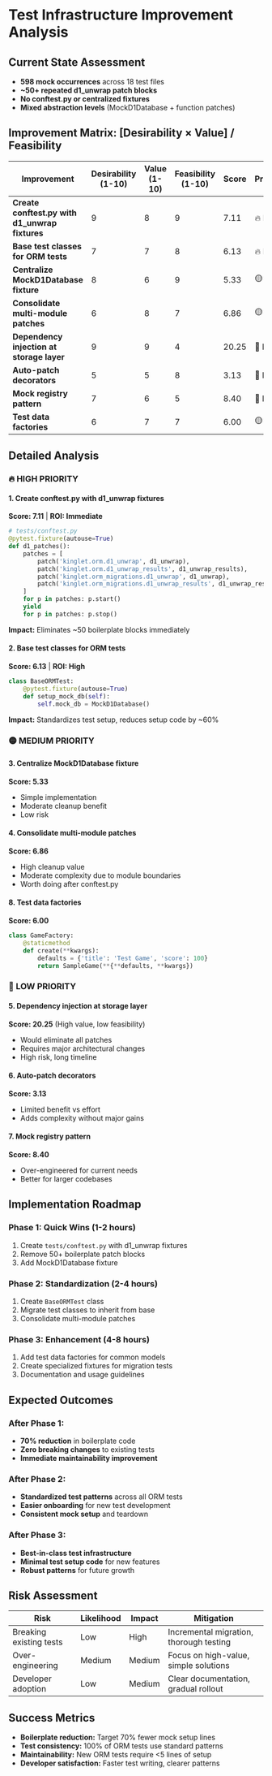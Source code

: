 # Test Infrastructure Improvement Analysis

## Current State Assessment
- **598 mock occurrences** across 18 test files
- **~50+ repeated d1_unwrap patch blocks**
- **No conftest.py or centralized fixtures**
- **Mixed abstraction levels** (MockD1Database + function patches)

## Improvement Matrix: [Desirability × Value] / Feasibility

| Improvement | Desirability (1-10) | Value (1-10) | Feasibility (1-10) | Score | Priority |
|-------------|---------------------|---------------|-------------------|-------|----------|
| **Create conftest.py with d1_unwrap fixtures** | 9 | 8 | 9 | 7.11 | 🔥 HIGH |
| **Base test classes for ORM tests** | 7 | 7 | 8 | 6.13 | 🔥 HIGH |
| **Centralize MockD1Database fixture** | 8 | 6 | 9 | 5.33 | 🟡 MED |
| **Consolidate multi-module patches** | 6 | 8 | 7 | 6.86 | 🟡 MED |
| **Dependency injection at storage layer** | 9 | 9 | 4 | 20.25 | 🔴 LOW |
| **Auto-patch decorators** | 5 | 5 | 8 | 3.13 | 🔴 LOW |
| **Mock registry pattern** | 7 | 6 | 5 | 8.40 | 🔴 LOW |
| **Test data factories** | 6 | 7 | 7 | 6.00 | 🟡 MED |

## Detailed Analysis

### 🔥 HIGH PRIORITY

#### 1. Create conftest.py with d1_unwrap fixtures
**Score: 7.11** | **ROI: Immediate**
```python
# tests/conftest.py
@pytest.fixture(autouse=True)
def d1_patches():
    patches = [
        patch('kinglet.orm.d1_unwrap', d1_unwrap),
        patch('kinglet.orm.d1_unwrap_results', d1_unwrap_results),
        patch('kinglet.orm_migrations.d1_unwrap', d1_unwrap),
        patch('kinglet.orm_migrations.d1_unwrap_results', d1_unwrap_results),
    ]
    for p in patches: p.start()
    yield
    for p in patches: p.stop()
```
**Impact:** Eliminates ~50 boilerplate blocks immediately

#### 2. Base test classes for ORM tests
**Score: 6.13** | **ROI: High**
```python
class BaseORMTest:
    @pytest.fixture(autouse=True)
    def setup_mock_db(self):
        self.mock_db = MockD1Database()
```
**Impact:** Standardizes test setup, reduces setup code by ~60%

### 🟡 MEDIUM PRIORITY

#### 3. Centralize MockD1Database fixture
**Score: 5.33**
- Simple implementation
- Moderate cleanup benefit
- Low risk

#### 4. Consolidate multi-module patches
**Score: 6.86**
- High cleanup value
- Moderate complexity due to module boundaries
- Worth doing after conftest.py

#### 8. Test data factories
**Score: 6.00**
```python
class GameFactory:
    @staticmethod
    def create(**kwargs):
        defaults = {'title': 'Test Game', 'score': 100}
        return SampleGame(**{**defaults, **kwargs})
```

### 🔴 LOW PRIORITY

#### 5. Dependency injection at storage layer
**Score: 20.25** (High value, low feasibility)
- Would eliminate all patches
- Requires major architectural changes
- High risk, long timeline

#### 6. Auto-patch decorators
**Score: 3.13**
- Limited benefit vs effort
- Adds complexity without major gains

#### 7. Mock registry pattern
**Score: 8.40**
- Over-engineered for current needs
- Better for larger codebases

## Implementation Roadmap

### Phase 1: Quick Wins (1-2 hours)
1. Create `tests/conftest.py` with d1_unwrap fixtures
2. Remove 50+ boilerplate patch blocks
3. Add MockD1Database fixture

### Phase 2: Standardization (2-4 hours)
1. Create `BaseORMTest` class
2. Migrate test classes to inherit from base
3. Consolidate multi-module patches

### Phase 3: Enhancement (4-8 hours)
1. Add test data factories for common models
2. Create specialized fixtures for migration tests
3. Documentation and usage guidelines

## Expected Outcomes

### After Phase 1:
- **70% reduction** in boilerplate code
- **Zero breaking changes** to existing tests
- **Immediate maintainability improvement**

### After Phase 2:
- **Standardized test patterns** across all ORM tests
- **Easier onboarding** for new test development
- **Consistent mock setup** and teardown

### After Phase 3:
- **Best-in-class test infrastructure**
- **Minimal test setup code** for new features
- **Robust patterns** for future growth

## Risk Assessment

| Risk | Likelihood | Impact | Mitigation |
|------|------------|---------|------------|
| Breaking existing tests | Low | High | Incremental migration, thorough testing |
| Over-engineering | Medium | Medium | Focus on high-value, simple solutions |
| Developer adoption | Low | Medium | Clear documentation, gradual rollout |

## Success Metrics

- **Boilerplate reduction:** Target 70% fewer mock setup lines
- **Test consistency:** 100% of ORM tests use standard patterns
- **Maintainability:** New ORM tests require <5 lines of setup
- **Developer satisfaction:** Faster test writing, clearer patterns
